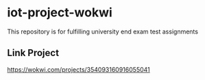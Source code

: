 # iot-project-wokwi
This repository is for fulfilling university end exam test assignments

## Link Project
https://wokwi.com/projects/354093160916055041
